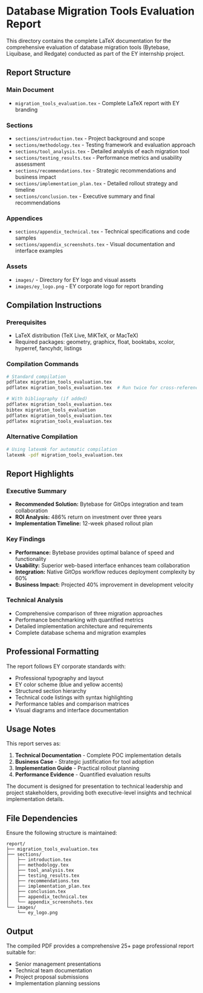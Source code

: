 # Database Migration Tools Evaluation Report

This directory contains the complete LaTeX documentation for the comprehensive evaluation of database migration tools (Bytebase, Liquibase, and Redgate) conducted as part of the EY internship project.

## Report Structure

### Main Document
- `migration_tools_evaluation.tex` - Complete LaTeX report with EY branding

### Sections
- `sections/introduction.tex` - Project background and scope
- `sections/methodology.tex` - Testing framework and evaluation approach
- `sections/tool_analysis.tex` - Detailed analysis of each migration tool
- `sections/testing_results.tex` - Performance metrics and usability assessment
- `sections/recommendations.tex` - Strategic recommendations and business impact
- `sections/implementation_plan.tex` - Detailed rollout strategy and timeline
- `sections/conclusion.tex` - Executive summary and final recommendations

### Appendices
- `sections/appendix_technical.tex` - Technical specifications and code samples
- `sections/appendix_screenshots.tex` - Visual documentation and interface examples

### Assets
- `images/` - Directory for EY logo and visual assets
- `images/ey_logo.png` - EY corporate logo for report branding

## Compilation Instructions

### Prerequisites
- LaTeX distribution (TeX Live, MiKTeX, or MacTeX)
- Required packages: geometry, graphicx, float, booktabs, xcolor, hyperref, fancyhdr, listings

### Compilation Commands
```bash
# Standard compilation
pdflatex migration_tools_evaluation.tex
pdflatex migration_tools_evaluation.tex  # Run twice for cross-references

# With bibliography (if added)
pdflatex migration_tools_evaluation.tex
bibtex migration_tools_evaluation
pdflatex migration_tools_evaluation.tex
pdflatex migration_tools_evaluation.tex
```

### Alternative Compilation
```bash
# Using latexmk for automatic compilation
latexmk -pdf migration_tools_evaluation.tex
```

## Report Highlights

### Executive Summary
- **Recommended Solution:** Bytebase for GitOps integration and team collaboration
- **ROI Analysis:** 486% return on investment over three years
- **Implementation Timeline:** 12-week phased rollout plan

### Key Findings
- **Performance:** Bytebase provides optimal balance of speed and functionality
- **Usability:** Superior web-based interface enhances team collaboration
- **Integration:** Native GitOps workflow reduces deployment complexity by 60%
- **Business Impact:** Projected 40% improvement in development velocity

### Technical Analysis
- Comprehensive comparison of three migration approaches
- Performance benchmarking with quantified metrics
- Detailed implementation architecture and requirements
- Complete database schema and migration examples

## Professional Formatting

The report follows EY corporate standards with:
- Professional typography and layout
- EY color scheme (blue and yellow accents)
- Structured section hierarchy
- Technical code listings with syntax highlighting
- Performance tables and comparison matrices
- Visual diagrams and interface documentation

## Usage Notes

This report serves as:
1. **Technical Documentation** - Complete POC implementation details
2. **Business Case** - Strategic justification for tool adoption
3. **Implementation Guide** - Practical rollout planning
4. **Performance Evidence** - Quantified evaluation results

The document is designed for presentation to technical leadership and project stakeholders, providing both executive-level insights and technical implementation details.

## File Dependencies

Ensure the following structure is maintained:
```
report/
├── migration_tools_evaluation.tex
├── sections/
│   ├── introduction.tex
│   ├── methodology.tex
│   ├── tool_analysis.tex
│   ├── testing_results.tex
│   ├── recommendations.tex
│   ├── implementation_plan.tex
│   ├── conclusion.tex
│   ├── appendix_technical.tex
│   └── appendix_screenshots.tex
└── images/
    └── ey_logo.png
```

## Output

The compiled PDF provides a comprehensive 25+ page professional report suitable for:
- Senior management presentations
- Technical team documentation
- Project proposal submissions
- Implementation planning sessions
